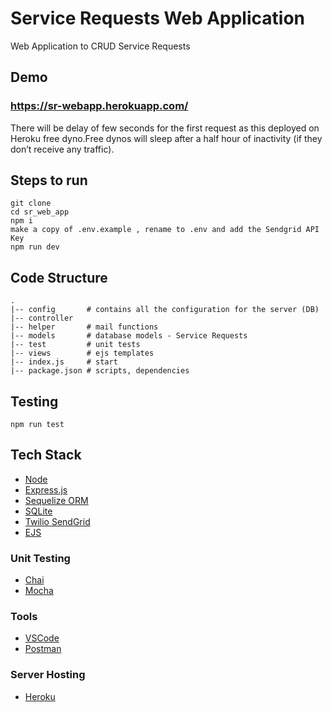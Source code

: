 # Service Requests Web Application
Web Application to CRUD Service Requests

## Demo 
### https://sr-webapp.herokuapp.com/ 
There will be delay of few seconds for the first request as this deployed on Heroku free dyno.Free dynos will sleep after a half hour of inactivity (if they don’t receive any traffic).

## Steps to run
    git clone 
    cd sr_web_app
    npm i
    make a copy of .env.example , rename to .env and add the Sendgrid API Key 
    npm run dev

## Code Structure
    .
    |-- config       # contains all the configuration for the server (DB)
    |-- controller
    |-- helper       # mail functions
    |-- models       # database models - Service Requests
    |-- test         # unit tests
    |-- views        # ejs templates
    |-- index.js     # start 
    |-- package.json # scripts, dependencies

## Testing
    npm run test

## Tech Stack
* [Node](https://nodejs.org)
* [Express.js](https://expressjs.com/)
* [Sequelize ORM](https://sequelize.org/)
* [SQLite](https://www.sqlite.org/index.html)
* [Twilio SendGrid](https://sendgrid.com/)
* [EJS](https://ejs.co/)

### Unit Testing
* [Chai](https://www.chaijs.com/)
* [Mocha](https://mochajs.org/)

### Tools
* [VSCode](https://code.visualstudio.com/)
* [Postman](https://www.postman.com/)

### Server Hosting
* [Heroku](https://www.heroku.com/)

